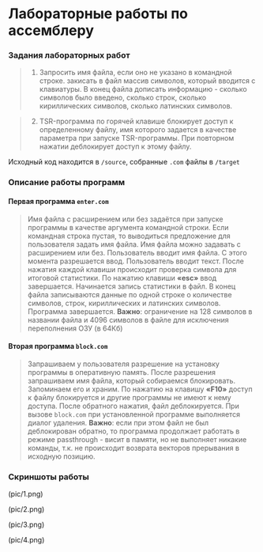 # Лабораторные работы по ассемблеру

### Задания лабораторных работ

>1. Запросить имя файла, если оно не указано в командной строке. закисать в файл массив символов, который вводится с клавиатуры. В конец файла дописать информацию - сколько символов было введено, сколько строк, сколько кириллических символов, сколько латинских символов. 

>2. TSR-программа по горячей клавише блокирует доступ к определенному файлу, имя которого задается в качестве параметра при запуске TSR-программы. При повторном нажатии деблокирует доступ к этому файлу. 

Исходный код находится в ```/source```, собранные ```.com``` файлы в ```/target```

### Описание работы программ

#### Первая программа ```enter.com```

>Имя файла с расширением или без задаётся при запуске программы в качестве аргумента командной строки. Если командная строка пустая, то выводиться предложение для пользователя задать имя файла. Имя файла можно задавать с расширением или без. Пользователь вводит имя файла. С этого момента разрешается ввод. Пользователь вводит текст. После нажатия каждой клавиши происходит проверка символа для итоговой статистики. По нажатию клавиши **«esc»** ввод завершается. Начинается запись статистики в файл. В конец файла записываются данные по одной строке о количестве символов, строк, кириллических и латинских символов. Программа завершается. **Важно**: ограничение на 128 символов в названии файла и 4096 символов в файле для исключения переполнения ОЗУ (в 64Кб)

#### Вторая программа ```block.com```

>Запрашиваем у пользователя разрешение на установку программы в оперативную память. После разрешения запрашиваем имя файла, который собираемся блокировать. Запоминаем его и храним. По нажатию на клавишу **«F10»** доступ к файлу блокируется и другие программы не имеют к нему доступа. После обратного нажатия, файл деблокируется. При вызове ```block.com``` при установленной программе выполняется диалог удаления. **Важно**: если при этом файл не был деблокирован обратно, то программа продолжает работать в режиме passthrough - висит в памяти, но не выполняет никакие команды, т.к. не происходит возврата векторов прерывания в исходную позицию.

### Скриншоты работы

(pic/1.png)

(pic/2.png)

(pic/3.png)

(pic/4.png)
